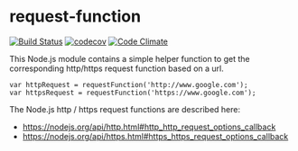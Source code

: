 # request-function

[![Build Status](https://travis-ci.org/tonybadguy/request-function.svg?branch=master)](https://travis-ci.org/tonybadguy/request-function) [![codecov](https://codecov.io/gh/tonybadguy/request-function/branch/master/graph/badge.svg)](https://codecov.io/gh/tonybadguy/request-function) [![Code Climate](https://codeclimate.com/github/tonybadguy/request-function/badges/gpa.svg)](https://codeclimate.com/github/tonybadguy/request-function)

This Node.js module contains a simple helper function to get the corresponding http/https request function based on a url.

```
var httpRequest = requestFunction('http://www.google.com');
var httpsRequest = requestFunction('https://www.google.com');
```

The Node.js http / https request functions are described here:
* https://nodejs.org/api/http.html#http_http_request_options_callback
* https://nodejs.org/api/https.html#https_https_request_options_callback
